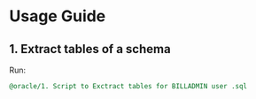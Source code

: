 # Usage Guide

## 1. Extract tables of a schema
Run:
```sql
@oracle/1. Script to Exctract tables for BILLADMIN user .sql
